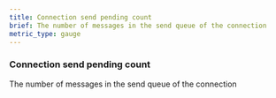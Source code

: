 ```yaml
---
title: Connection send pending count
brief: The number of messages in the send queue of the connection
metric_type: gauge
---
```

### Connection send pending count

The number of messages in the send queue of the connection
